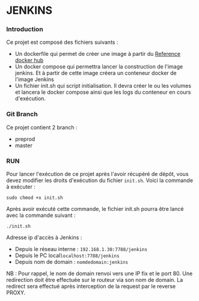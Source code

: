 # JENKINS

### Introduction
Ce projet est composé des fichiers suivants :
* Un dockerfile qui permet de créer une image à partir du [Reference docker hub]( https://hub.docker.com/layers/jenkins/jenkins/lts-jdk11/images/sha256-8f7043722b3bb576fde60fa4ab59465a4b77e677c92774514897301ab77825a3?context=explore)
* Un docker compose qui permettra lancer la construction de l'image jenkins. 
Et à partir de cette image créera un conteneur docker de l'image Jenkins
* Un fichier init.sh qui script initialisation. Il devra créer le ou les volumes et lancera le docker compose
ainsi que les logs du conteneur en cours d'exécution.

### Git Branch
Ce projet contient 2 branch :
* preprod
* master

### RUN
Pour lancer l'exécution de ce projet après l'avoir récupéré de dépôt, vous devez modifier les droits 
d'exécution du fichier `init.sh`.
Voici la commande à exécuter :

```shell
sudo chmod +x init.sh
```

Après avoir exécuté cette commande, le fichier init.sh pourra être lancé avec la commande suivant :

```shell
./init.sh
```

Adresse ip d'accès à Jenkins : 
* Depuis le réseau interne : `192.168.1.30:7788/jenkins`
* Depuis le PC local`localhost:7788/jenkins`
* Depuis nom de domain : `nomdedomain:jenkins`

NB : Pour rappel, le nom de domain renvoi vers une IP fix et le port 80.
Une redirection doit être effectuée sur le routeur via son nom de domain.
La redirect sera effectué après interception de la request par le reverse PROXY.



